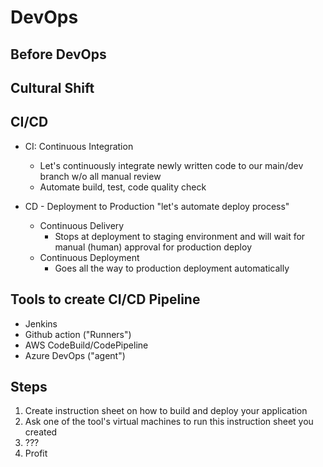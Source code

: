 # DevOps

## Before DevOps

## Cultural Shift

## CI/CD
- CI: Continuous Integration
    - Let's continuously integrate newly written code to our main/dev branch w/o all manual review
    - Automate build, test, code quality check 

- CD - Deployment to Production "let's automate deploy process"
    - Continuous Delivery
        - Stops at deployment to staging environment and will wait for manual (human) approval for production deploy
    - Continuous Deployment
        - Goes all the way to production deployment automatically

## Tools to create CI/CD Pipeline
- Jenkins
- Github action ("Runners")
- AWS CodeBuild/CodePipeline
- Azure DevOps ("agent")

## Steps
1. Create instruction sheet on how to build and deploy your application
2. Ask one of the tool's virtual machines to run this instruction sheet you created
3. ???
4. Profit